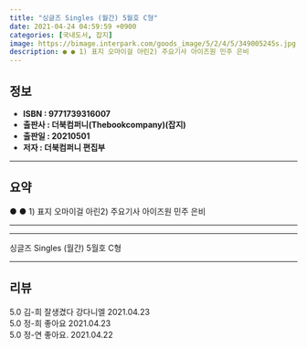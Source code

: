 ```yaml
---
title: "싱글즈 Singles (월간) 5월호 C형"
date: 2021-04-24 04:59:59 +0900
categories: [국내도서, 잡지]
image: https://bimage.interpark.com/goods_image/5/2/4/5/349005245s.jpg
description: ● ● 1) 표지 오마이걸 아린2) 주요기사 아이즈원 민주 은비
---
```


## **정보**

- **ISBN : 9771739316007**
- **출판사 : 더북컴퍼니(Thebookcompany)(잡지)**
- **출판일 : 20210501**
- **저자 : 더북컴퍼니 편집부**

------



## **요약**

●  ●  1) 표지 오마이걸 아린2) 주요기사 아이즈원 민주 은비

------



------


싱글즈 Singles (월간) 5월호 C형 

------


## **리뷰** 

5.0 김-희 잘생겼다 강다니엘 2021.04.23 <br/>5.0 정-희 좋아요 2021.04.23 <br/>5.0 정-연 좋아요. 2021.04.22 <br/>